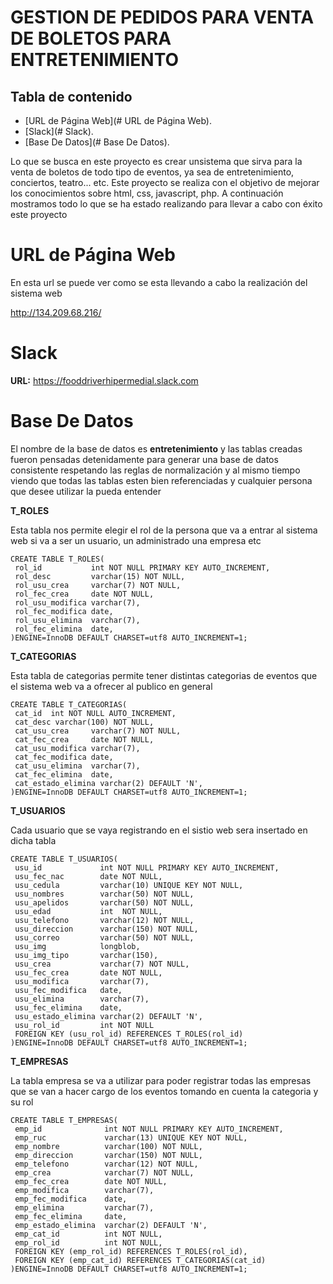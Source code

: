 # GESTION DE PEDIDOS PARA VENTA DE BOLETOS PARA ENTRETENIMIENTO


## Tabla de contenido
- [URL de Página Web](# URL de Página Web).
- [Slack](# Slack).
- [Base De Datos](# Base De Datos).

Lo que se busca en este proyecto es crear unsistema que sirva para la venta de boletos de todo tipo de eventos, ya sea de entretenimiento, conciertos, teatro... etc. Este proyecto se realiza con el objetivo de mejorar los conocimientos sobre html, css, javascript, php. A continuación mostramos todo lo que se ha estado realizando para llevar a cabo con éxito este proyecto

# URL de Página Web

En esta url se puede ver como se esta llevando a cabo la realización del sistema web

http://134.209.68.216/

# Slack 
**URL:** https://fooddriverhipermedial.slack.com

# Base De Datos

El nombre de la base de datos es **entretenimiento** y las tablas creadas fueron pensadas detenidamente para generar una base de datos consistente respetando las reglas de normalización y al mismo tiempo viendo que todas las tablas esten bien referenciadas y cualquier persona que desee utilizar la pueda entender

**T_ROLES**

Esta tabla nos permite elegir el rol de la persona que va a entrar al sistema web si va a ser un usuario, un administrado una empresa etc
```
CREATE TABLE T_ROLES(
 rol_id           int NOT NULL PRIMARY KEY AUTO_INCREMENT,
 rol_desc         varchar(15) NOT NULL,
 rol_usu_crea     varchar(7) NOT NULL,
 rol_fec_crea     date NOT NULL,
 rol_usu_modifica varchar(7),
 rol_fec_modifica date,
 rol_usu_elimina  varchar(7),
 rol_fec_elimina  date,
)ENGINE=InnoDB DEFAULT CHARSET=utf8 AUTO_INCREMENT=1;
```

**T_CATEGORIAS**

Esta tabla de categorias permite tener distintas categorias de eventos que el sistema web va a ofrecer al publico en general
```
CREATE TABLE T_CATEGORIAS(
 cat_id  int NOT NULL AUTO_INCREMENT,
 cat_desc varchar(100) NOT NULL,
 cat_usu_crea     varchar(7) NOT NULL,
 cat_fec_crea     date NOT NULL,
 cat_usu_modifica varchar(7),
 cat_fec_modifica date,
 cat_usu_elimina  varchar(7),
 cat_fec_elimina  date,
 cat_estado_elimina varchar(2) DEFAULT 'N',
)ENGINE=InnoDB DEFAULT CHARSET=utf8 AUTO_INCREMENT=1;
```

**T_USUARIOS**

Cada usuario que se vaya registrando en el sistio web sera insertado en dicha tabla
```
CREATE TABLE T_USUARIOS(
 usu_id             int NOT NULL PRIMARY KEY AUTO_INCREMENT,
 usu_fec_nac        date NOT NULL,
 usu_cedula         varchar(10) UNIQUE KEY NOT NULL,
 usu_nombres        varchar(50) NOT NULL,
 usu_apelidos       varchar(50) NOT NULL,
 usu_edad           int  NOT NULL,
 usu_telefono       varchar(12) NOT NULL,
 usu_direccion      varchar(150) NOT NULL,
 usu_correo         varchar(50) NOT NULL,
 usu_img            longblob,
 usu_img_tipo       varchar(150),
 usu_crea           varchar(7) NOT NULL,
 usu_fec_crea       date NOT NULL,
 usu_modifica       varchar(7),
 usu_fec_modifica   date,
 usu_elimina        varchar(7),
 usu_fec_elimina    date,
 usu_estado_elimina varchar(2) DEFAULT 'N',
 usu_rol_id         int NOT NULL
 FOREIGN KEY (usu_rol_id) REFERENCES T_ROLES(rol_id)
)ENGINE=InnoDB DEFAULT CHARSET=utf8 AUTO_INCREMENT=1;
```

**T_EMPRESAS**

La tabla empresa se va a utilizar para poder registrar todas las empresas que se van a hacer cargo de los eventos tomando en cuenta la categoria y su rol
```
CREATE TABLE T_EMPRESAS(
 emp_id              int NOT NULL PRIMARY KEY AUTO_INCREMENT,
 emp_ruc             varchar(13) UNIQUE KEY NOT NULL,
 emp_nombre          varchar(100) NOT NULL,
 emp_direccion       varchar(150) NOT NULL,
 emp_telefono        varchar(12) NOT NULL,
 emp_crea            varchar(7) NOT NULL,
 emp_fec_crea        date NOT NULL,
 emp_modifica        varchar(7),
 emp_fec_modifica    date,
 emp_elimina         varchar(7),
 emp_fec_elimina     date,
 emp_estado_elimina  varchar(2) DEFAULT 'N',
 emp_cat_id          int NOT NULL,
 emp_rol_id    		 int NOT NULL,
 FOREIGN KEY (emp_rol_id) REFERENCES T_ROLES(rol_id),
 FOREIGN KEY (emp_cat_id) REFERENCES T_CATEGORIAS(cat_id)
)ENGINE=InnoDB DEFAULT CHARSET=utf8 AUTO_INCREMENT=1;
```
